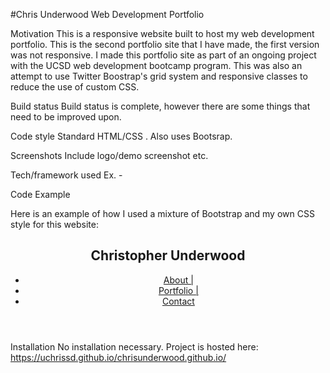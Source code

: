 #Chris Underwood Web Development Portfolio

Motivation
This is a responsive website built to host my web development portfolio. This is the second portfolio site that I have made, the first version was not responsive. I made this portfolio site as part of an ongoing project with the UCSD web development bootcamp program. This was also an attempt to use Twitter Boostrap's grid system and responsive classes to reduce the use of custom CSS.

Build status
Build status is complete, however there are some things that need to be improved upon.

Code style
Standard HTML/CSS . Also uses Bootsrap.

Screenshots
Include logo/demo screenshot etc.

Tech/framework used
Ex. -

Code Example

Here is an example of how I used a mixture of Bootstrap and my own CSS style for this website:

   <header>
      <!--This navbar uses a combination of bootstrap and custom style to respon to smaller screens.-->
      <nav class="navbar menu-bar">
        <div class="name">
          <h1>Christopher Underwood</h1>
        </div>
        <ul class="d-flex portfolio-list">
          <li style="padding-left: 10px;">
            <a href="index.html" class="text-secondary">About |</a>
          </li>
          <li style="padding-left: 10px;">
            <a href="portfolio.html" class="text-secondary">Portfolio |</a>
          </li>
          <li style="padding-left: 10px;">
            <a href="contact.html" class="text-secondary"> Contact</a>
          </li>
        </ul>
      </nav>
    </header>

Installation
No installation necessary. Project is hosted here: https://uchrissd.github.io/chrisunderwood.github.io/

